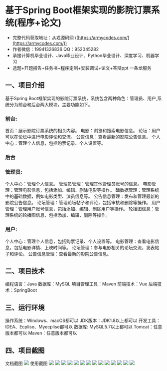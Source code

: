 基于Spring Boot框架实现的影院订票系统(程序+论文)
=
- 完整代码获取地址：从戎源码网 ([https://armycodes.com/](https://armycodes.com/))
- 作者微信：19941326836  QQ：952045282 
- 承接计算机毕业设计、Java毕业设计、Python毕业设计、深度学习、机器学习
- 选题+开题报告+任务书+程序定制+安装调试+论文+答辩ppt 一条龙服务

一、项目介绍
---
基于Spring Boot框架实现的影院订票系统，系统包含两种角色：管理员、用户,系统分为前台和后台两大模块，主要功能如下。
### 前台:
首页：展示影院订票系统的相关内容。
电影：浏览和搜索电影信息。
论坛：用户可以在论坛中进行电影评论和交流。
公告信息：查看最新的影院公告信息。
个人中心：管理个人信息，包括购票记录、个人设置等。


### 后台
### 管理员:
个人中心：管理个人信息。
管理员管理：管理其他管理员账号的信息。
电影管理：管理电影信息，包括添加、编辑、删除电影等操作。
础数据管理：管理系统中的基础数据，例如电影类型、演员信息等。
公告信息管理：发布和管理最新的影院公告信息。
论坛管理：管理论坛帖子和评论，包括审核和删除等操作。
用户管理：管理用户账号信息，包括添加、编辑、删除用户等操作。
轮播图信息：管理系统的轮播图信息，包括添加、编辑、删除等操作。
  
### 用户:
个人中心：管理个人信息，包括购票记录、个人设置等。
电影管理：查看电影信息，包括电影详情、上映时间等。
论坛管理：参与电影相关的论坛交流，发表帖子和评论。
公告信息管理：查看最新的影院公告信息。

  
二、项目技术
---
编程语言：Java
数据库：MySQL
项目管理工具：Maven
前端技术：Vue
后端技术：SpringBoot

三、运行环境
---
操作系统：Windows、macOS都可以
JDK版本：JDK1.8以上都可以
开发工具：IDEA、Ecplise、Myecplise都可以
数据库: MySQL5.7以上都可以
Tomcat：任意版本都可以
Maven：任意版本都可以

四、项目截图
---
文档截图
![](limage/2.png)
使用截图
![](image/1.png)
![](image/2.png)
![](image/3.png)
![](image/4.png)
![](image/5.png)
![](image/6.png)
![](image/7.png)
![](image/8.png)
![](image/9.png)
![](image/10.png)
![](image/11.png)
![](image/12.png)
![](image/13.png)
![](image/14.png)
